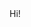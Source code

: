 <div style="width:100%; max-width:600px;background-image: url('https://github.com/AndyG2211/AndyG2211/blob/37c31cbf06422637a0276f98b94200a85c1cd1ee/Black%20Header.gif');background-size: 100% 100%;">
Hi!
<div style="width:100%; max-width:600px;background-image: url('https://github.com/AndyG2211/AndyG2211/blob/37c31cbf06422637a0276f98b94200a85c1cd1ee/Black%20Footer.gif');background-size: 100% 100%>
<!--
**AndyG2211/AndyG2211** is a ✨ _special_ ✨ repository because its `README.md` (this file) appears on your GitHub profile.

Here are some ideas to get you started:

- 🔭 I’m currently working on ...
- 🌱 I’m currently learning ...
- 👯 I’m looking to collaborate on ...
- 🤔 I’m looking for help with ...
- 💬 Ask me about ...
- 📫 How to reach me: ...
- 😄 Pronouns: ...
- ⚡ Fun fact: ...
-->
